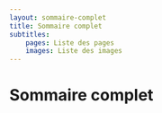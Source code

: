 ```yaml
---
layout: sommaire-complet
title: Sommaire complet
subtitles:
    pages: Liste des pages
    images: Liste des images
---
```

# Sommaire complet
